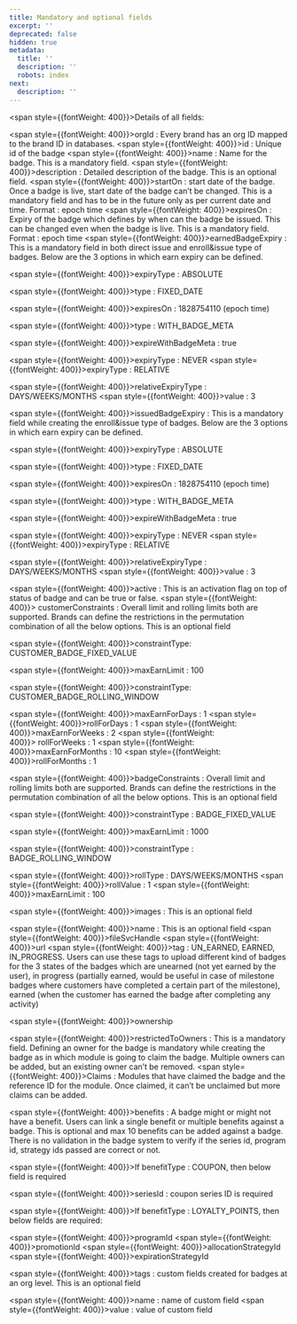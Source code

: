 ```yaml
---
title: Mandatory and optional fields
excerpt: ''
deprecated: false
hidden: true
metadata:
  title: ''
  description: ''
  robots: index
next:
  description: ''
---
```

<span style={{fontWeight: 400}}>Details of all fields:</span>

<span style={{fontWeight: 400}}>orgId : Every brand has an org ID mapped to the brand ID in databases.</span>
<span style={{fontWeight: 400}}>id : Unique id of the badge</span>
<span style={{fontWeight: 400}}>name : Name for the badge. This is a mandatory field.</span>
<span style={{fontWeight: 400}}>description : Detailed description of the badge. This is an optional field.</span>
<span style={{fontWeight: 400}}>startOn : start date of the badge. Once a badge is live, start date of the badge can&rsquo;t be changed. This is a mandatory field and has to be in the future only as per current date and time. Format : epoch time</span>
<span style={{fontWeight: 400}}>expiresOn : Expiry of the badge which defines by when can the badge be issued. This can be changed even when the badge is live. This is a mandatory field. Format : epoch time</span>
<span style={{fontWeight: 400}}>earnedBadgeExpiry : This is a mandatory field in both direct issue and enroll&amp;issue type of badges. Below are the 3 options in which earn expiry can be defined.</span>

<span style={{fontWeight: 400}}>expiryType : ABSOLUTE</span>

<span style={{fontWeight: 400}}>type : FIXED_DATE</span>

<span style={{fontWeight: 400}}>expiresOn : 1828754110 (epoch time)</span>

<span style={{fontWeight: 400}}>type : WITH_BADGE_META</span>

<span style={{fontWeight: 400}}>expireWithBadgeMeta : true</span>

<span style={{fontWeight: 400}}>expiryType : NEVER</span>
<span style={{fontWeight: 400}}>expiryType : RELATIVE</span>

<span style={{fontWeight: 400}}>relativeExpiryType : DAYS/WEEKS/MONTHS</span>
<span style={{fontWeight: 400}}>value : 3</span>

<span style={{fontWeight: 400}}>issuedBadgeExpiry : This is a mandatory field while creating the enroll&amp;issue type of badges. Below are the 3 options in which earn expiry can be defined.</span>

<span style={{fontWeight: 400}}>expiryType : ABSOLUTE</span>

<span style={{fontWeight: 400}}>type : FIXED_DATE</span>

<span style={{fontWeight: 400}}>expiresOn : 1828754110 (epoch time)</span>

<span style={{fontWeight: 400}}>type : WITH_BADGE_META</span>

<span style={{fontWeight: 400}}>expireWithBadgeMeta : true</span>

<span style={{fontWeight: 400}}>expiryType : NEVER</span>
<span style={{fontWeight: 400}}>expiryType : RELATIVE</span>

<span style={{fontWeight: 400}}>relativeExpiryType : DAYS/WEEKS/MONTHS</span>
<span style={{fontWeight: 400}}>value : 3</span>

<span style={{fontWeight: 400}}>active : This is an activation flag on top of status of badge and can be true or false.</span>
<span style={{fontWeight: 400}}>&nbsp;customerConstraints : Overall limit and rolling limits both are supported. Brands can define the restrictions in the permutation combination of all the below options. This is an optional field</span>

<span style={{fontWeight: 400}}>constraintType: CUSTOMER_BADGE_FIXED_VALUE</span>

<span style={{fontWeight: 400}}>maxEarnLimit : 100</span>

<span style={{fontWeight: 400}}>constraintType: CUSTOMER_BADGE_ROLLING_WINDOW</span>

<span style={{fontWeight: 400}}>maxEarnForDays : 1</span>
<span style={{fontWeight: 400}}>rollForDays : 1</span>
<span style={{fontWeight: 400}}>maxEarnForWeeks : 2</span>
<span style={{fontWeight: 400}}>&nbsp;rollForWeeks : 1</span>
<span style={{fontWeight: 400}}>maxEarnForMonths : 10</span>
<span style={{fontWeight: 400}}>rollForMonths : 1</span>

<span style={{fontWeight: 400}}>badgeConstraints : Overall limit and rolling limits both are supported. Brands can define the restrictions in the permutation combination of all the below options. This is an optional field</span>

<span style={{fontWeight: 400}}>constraintType : BADGE_FIXED_VALUE</span>

<span style={{fontWeight: 400}}>maxEarnLimit : 1000</span>

<span style={{fontWeight: 400}}>constraintType : BADGE_ROLLING_WINDOW</span>

<span style={{fontWeight: 400}}>rollType : DAYS/WEEKS/MONTHS</span>
<span style={{fontWeight: 400}}>rollValue : 1</span>
<span style={{fontWeight: 400}}>maxEarnLimit : 100</span>

<span style={{fontWeight: 400}}>images : This is an optional field</span>

<span style={{fontWeight: 400}}>name : This is an optional field</span>
<span style={{fontWeight: 400}}>fileSvcHandle</span>
<span style={{fontWeight: 400}}>url</span>
<span style={{fontWeight: 400}}>tag : UN_EARNED, EARNED, IN_PROGRESS. Users can use these tags to upload different kind of badges for the 3 states of the badges which are unearned (not yet earned by the user), in progress (partially earned, would be useful in case of milestone badges where customers have completed a certain part of the milestone), earned (when the customer has earned the badge after completing any activity)</span>

<span style={{fontWeight: 400}}>ownership</span>

<span style={{fontWeight: 400}}>restrictedToOwners : This is a mandatory field. Defining an owner for the badge is mandatory while creating the badge as in which module is going to claim the badge. Multiple owners can be added, but an existing owner can&rsquo;t be removed.</span>
<span style={{fontWeight: 400}}>Claims : Modules that have claimed the badge and the reference ID for the module. Once claimed, it can&rsquo;t be unclaimed but more claims can be added.</span>

<span style={{fontWeight: 400}}>benefits : A badge might or might not have a benefit. Users can link a single benefit or multiple benefits against a badge. This is optional and max 10 benefits can be added against a badge. There is no validation in the badge system to verify if the series id, program id, strategy ids passed are correct or not.</span>

<span style={{fontWeight: 400}}>If benefitType : COUPON, then below field is required</span>

<span style={{fontWeight: 400}}>seriesId : coupon series ID is required</span>

<span style={{fontWeight: 400}}>If benefitType : LOYALTY_POINTS, then below fields are required:</span>

<span style={{fontWeight: 400}}>programId</span>
<span style={{fontWeight: 400}}>promotionId</span>
<span style={{fontWeight: 400}}>allocationStrategyId</span>
<span style={{fontWeight: 400}}>expirationStrategyId</span>

<span style={{fontWeight: 400}}>tags : custom fields created for badges at an org level. This is an optional field</span>

<span style={{fontWeight: 400}}>name : name of custom field</span>
<span style={{fontWeight: 400}}>value : value of custom field</span>